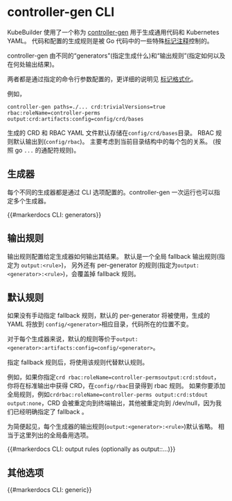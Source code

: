 # controller-gen CLI

KubeBuilder 使用了一个称为 [controller-gen](https://sigs.k8s.io/controller-tools/cmd/controller-gen)
用于生成通用代码和 Kubernetes YAML。 代码和配置的生成规则是被 Go 代码中的一些特殊[标记注释](/reference/markers.md)控制的。

controller-gen 由不同的“generators”(指定生成什么)和“输出规则”(指定如何以及在何处输出结果)。

两者都是通过指定的命令行参数配置的，更详细的说明见 [标记格式化](/reference/markers.md)。


例如，


```shell
controller-gen paths=./... crd:trivialVersions=true rbac:roleName=controller-perms output:crd:artifacts:config=config/crd/bases
```

生成的 CRD 和 RBAC YAML 文件默认存储在`config/crd/bases`目录。 
RBAC 规则默认输出到(`config/rbac`)。 主要考虑到当前目录结构中的每个包的关系。
(按照 go `...` 的通配符规则)。

## 生成器

每个不同的生成器都是通过 CLI 选项配置的。controller-gen 一次运行也可以指定多个生成器。

{{#markerdocs CLI: generators}}

## 输出规则

输出规则配置给定生成器如何输出其结果。 默认是一个全局 fallback 输出规则(指定为 `output:<rule>`)，
另外还有 per-generator 的规则(指定为`output:<generator>:<rule>`)，会覆盖掉 fallback 规则。

<aside class="note">

<h1>默认规则</h1>


如果没有手动指定 fallback 规则，默认的 per-generator 将被使用，生成的 YAML 将放到
`config/<generator>`相应目录，代码所在的位置不变。


对于每个生成器来说，默认的规则等价于`output:<generator>:artifacts:config=config/<generator>`。

指定 fallback 规则后，将使用该规则代替默认规则。

例如，如果你指定`crd rbac:roleName=controller-permsoutput:crd:stdout`，你将在标准输出中获得 CRD，在`config/rbac`目录得到 rbac 规则。 
如果你要添加全局规则，例如`crdrbac:roleName=controller-perms output:crd:stdout output:none`，CRD 会被重定向到终端输出，其他被重定向到 /dev/null，因为我们已经明确指定了 fallback 。

</aside>

为简便起见，每个生成器的输出规则(`output:<generator>:<rule>`)默认省略。 相当于这里列出的全局备用选项。

{{#markerdocs CLI: output rules (optionally as output:<generator>:...)}}

## 其他选项

{{#markerdocs CLI: generic}}
